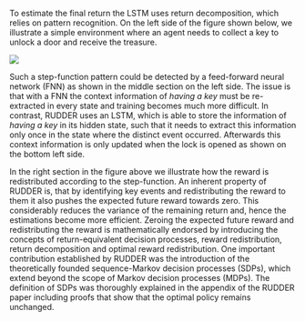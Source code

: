 To estimate the final return the LSTM uses return decomposition, which relies on pattern recognition.
On the left side of the figure shown below, we illustrate a simple environment where an agent needs to collect a key to unlock a door and receive the treasure.

<div class="align-images l-body">
    <div>
        <img class="img-fluid rounded z-depth-1" src="{{ site.baseurl }}/assets/img/align-rudder/rudder_details.png">
    </div>
</div>


Such a step-function pattern could be detected by a feed-forward neural network (FNN) as shown in the middle section on the left side.
The issue is that with a FNN the context information of <i>having a key</i> must be re-extracted in every state and training becomes much more difficult.
In contrast, RUDDER uses an LSTM, which is able to store the information of <i>having a key</i> in its hidden state, such that it needs to extract this information only once in the state where the distinct event occurred.
Afterwards this context information is only updated when the lock is opened as shown on the bottom left side.

In the right section in the figure above we illustrate how the reward is redistributed according to the step-function.
An inherent property of RUDDER is, that by identifying key events and redistributing the reward to them it also pushes the expected future reward towards zero.
This considerably reduces the variance of the remaining return and, hence the estimations become more efficient.
Zeroing the expected future reward and redistributing the reward is mathematically endorsed by introducing the concepts of return-equivalent decision processes, reward redistribution, return decomposition and optimal reward redistribution.
One important contribution established by RUDDER was the introduction of the theoretically founded sequence-Markov decision processes (SDPs), which extend beyond the scope of Markov decision processes (MDPs).
The definition of SDPs was thoroughly explained in the appendix of the RUDDER paper including proofs that show that the optimal policy remains unchanged.
